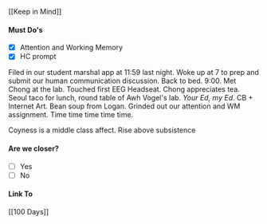 [[Keep in Mind]]
#### Must Do's
- [x] Attention and Working Memory
- [x] HC prompt

Filed in our student marshal app at 11:59 last night. Woke up at 7 to prep and submit our human communication discussion. Back to bed. 9:00. Met Chong at the lab. Touched first EEG Headseat. Chong appreciates tea. Seoul taco for lunch, round table of Awh Vogel's lab. *Your Ed, my Ed*. CB + Internet Art. Bean soup from Logan. Grinded out our attention and WM assignment. Time time time time time. 

Coyness is a middle class affect.
Rise above subsistence 
#### Are we closer?
- [ ] Yes
- [ ] No

#### Link To
[[100 Days]]
